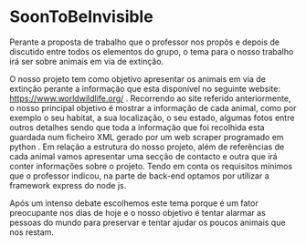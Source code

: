 # SoonToBeInvisible

Perante a proposta de trabalho que o professor nos propôs e depois de discutido entre todos os elementos do grupo, o tema para o nosso trabalho irá ser sobre animais em via de extinção.

O nosso projeto tem como objetivo apresentar os animais em via de extinção perante a informação que esta disponível no seguinte website: https://www.worldwildlife.org/ . Recorrendo ao site referido anteriormente, o nosso principal objetivo é mostrar a informação de cada animal, como por exemplo o seu habitat, a sua localização, o seu estado, algumas fotos entre outros detalhes sendo que toda a informação que foi recolhida esta guardada num ficheiro XML gerado por um web scraper programado em python . Em relação a estrutura do nosso projeto, além de referências de cada animal vamos apresentar uma secção de contacto e outra que irá conter informações sobre o projeto. Tendo em conta os requisitos mínimos que o professor indicou, na parte de back-end optamos por utilizar a framework express do node js.

Após um intenso debate escolhemos este tema porque é um fator preocupante nos dias de hoje e o nosso objetivo é tentar alarmar as pessoas do mundo para preservar e tentar ajudar os poucos animais que nos restam.